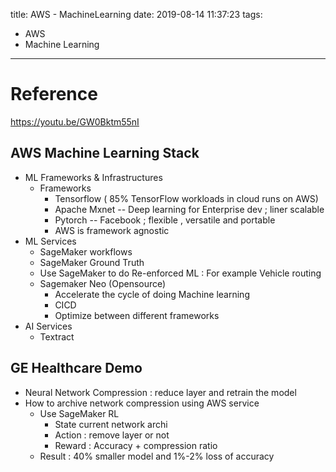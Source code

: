 title: AWS - MachineLearning
date: 2019-08-14 11:37:23
tags:
- AWS
- Machine Learning
---

# Reference

>
https://youtu.be/GW0Bktm55nI


## AWS Machine Learning Stack

* ML Frameworks & Infrastructures
   * Frameworks
      * Tensorflow ( 85% TensorFlow workloads in cloud runs on AWS)
      * Apache Mxnet -- Deep learning for Enterprise dev ; liner scalable
      * Pytorch -- Facebook ; flexible , versatile and portable
      * AWS is framework agnostic
* ML Services
   *  SageMaker workflows
   *  SageMaker Ground Truth
   *  Use SageMaker to do Re-enforced ML : For example Vehicle routing
   *  Sagemaker Neo (Opensource)
        *  Accelerate the cycle of doing Machine learning
        *  CICD
        *  Optimize between different frameworks
* AI Services
    * Textract




## GE Healthcare Demo

* Neural Network Compression : reduce layer and retrain the model
* How to archive network compression using AWS service
   *  Use SageMaker RL
       * State current network archi
       * Action : remove layer or not
       * Reward : Accuracy + compression ratio
   * Result : 40% smaller model and 1%-2% loss of accuracy

